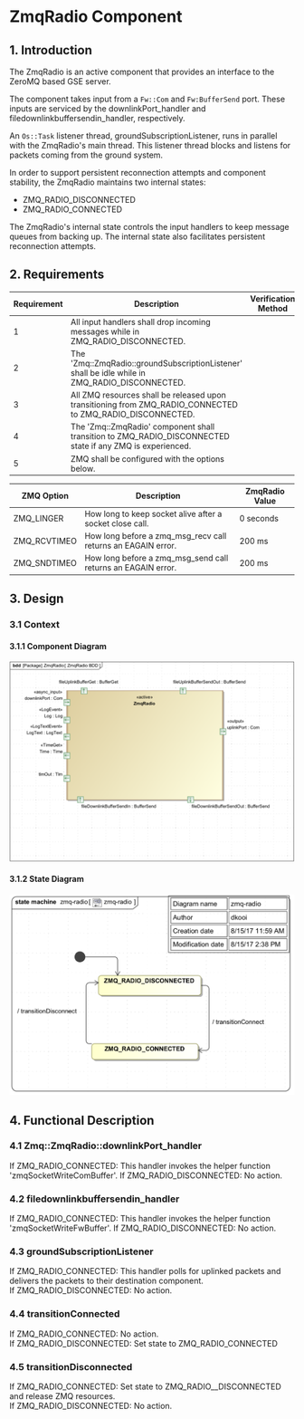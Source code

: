 
# ZmqRadio Component

## 1. Introduction

The ZmqRadio is an active component that provides an interface to the 
ZeroMQ based GSE server. 

The component takes input from a `Fw::Com` and `Fw:BufferSend` port.
These inputs are serviced by the downlinkPort_handler and 
filedownlinkbuffersendin_handler, respectively. 

An `Os::Task` listener thread, groundSubscriptionListener, runs in parallel with the ZmqRadio's 
main thread. This listener thread blocks and listens for packets coming
from the ground system. 

In order to support persistent reconnection attempts and component stability,
the ZmqRadio maintains two internal states:

- ZMQ_RADIO_DISCONNECTED
- ZMQ_RADIO_CONNECTED

The ZmqRadio's internal state controls the input handlers to keep message queues 
from backing up. The internal state also facilitates persistent reconnection
attempts. 


## 2. Requirements
Requirement | Description | Verification Method
----------- | ----------- | -------------------
1 | All input handlers shall drop incoming messages while in ZMQ_RADIO_DISCONNECTED. |
2 | The 'Zmq::ZmqRadio::groundSubscriptionListener' shall be idle while in ZMQ_RADIO_DISCONNECTED. |
3 | All ZMQ resources shall be released upon transitioning from ZMQ_RADIO_CONNECTED to ZMQ_RADIO_DISCONNECTED. | 
4 | The 'Zmq::ZmqRadio' component shall transition to ZMQ_RADIO_DISCONNECTED state if any ZMQ is experienced. |
5 | ZMQ shall be configured with the options below. |

ZMQ Option | Description | ZmqRadio Value 
---------- | ----------- | --------------
ZMQ_LINGER | How long to keep socket alive after a socket close call. | 0 seconds
ZMQ_RCVTIMEO | How long before a zmq_msg_recv call returns an EAGAIN error. | 200 ms 
ZMQ_SNDTIMEO | How long before a zmq_msg_send call returns an EAGAIN error. | 200 ms


## 3. Design

### 3.1 Context

#### 3.1.1 Component Diagram

![ZmqRadioComponentDiagram](img/ZmqRadioBDD.png "ZmqRadioComponent") 

#### 3.1.2 State Diagram

![ZmqRadioStateDiagram](img/ZmqRadioState.png "ZmqRadioState") 

## 4. Functional Description

### 4.1 Zmq::ZmqRadio::downlinkPort_handler 
If ZMQ_RADIO_CONNECTED:     This handler invokes the helper function 'zmqSocketWriteComBuffer'.
If ZMQ_RADIO_DISCONNECTED:  No action.

### 4.2 filedownlinkbuffersendin_handler 
If ZMQ_RADIO_CONNECTED:     This handler invokes the helper function 'zmqSocketWriteFwBuffer'.
If ZMQ_RADIO_DISCONNECTED:  No action.

### 4.3 groundSubscriptionListener 
If ZMQ_RADIO_CONNECTED:     This handler polls for uplinked packets and delivers the packets to their
                            destination component.  
If ZMQ_RADIO_DISCONNECTED:  No action.

### 4.4 transitionConnected
If ZMQ_RADIO_CONNECTED:     No action.                           
If ZMQ_RADIO_DISCONNECTED:  Set state to ZMQ_RADIO_CONNECTED 

### 4.5 transitionDisconnected
If ZMQ_RADIO_CONNECTED:     Set state to ZMQ_RADIO__DISCONNECTED and release ZMQ resources.  
If ZMQ_RADIO_DISCONNECTED:  No action. 
 
